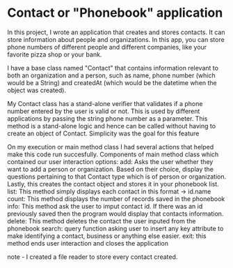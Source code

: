 # Contact or "Phonebook" application

In this project, I wrote an application that creates and stores contacts. It can store information about people and organizations. In this app, you can store phone numbers of different people and different companies, like your favorite pizza shop or your bank.

I have a base class named "Contact" that contains information relevant to both an organization and a person, such as name, phone number (which would be a String) and createdAt (which would be the datetime when the object was created).

My Contact class has a stand-alone verifier that validates if a phone number entered by the user is valid or not. This is used by different applications by passing the string phone number as a parameter. This method is a stand-alone logic and hence can be called without having to create an object of Contact. Simplicity was the goal for this feature

On my execution or main method class I had several actions that helped make this code run succesfully. 
Components of main method class which contained our user interaction options:
add: Asks the user whether they want to add a person or organization. Based on their choice, display the questions pertaining to that Contact type which is of person or organization. Lastly, this creates the contact object and stores it in your phonebook list.
list: This method simply displays each contact in this format -> id.name
count: This method displays the number of records saved in the phonebook
info: This method ask the user to imput contact id. If there was an id previously saved then the program would display that contacts information. 
delete: This method deletes the contact the user inputed from the phonebook
search: query function asking user to insert any key attribute to make identifying a contact, business or anything else easier. 
exit: this method ends user interaction and closes the application

note - I created a file reader to store every contact created. 
